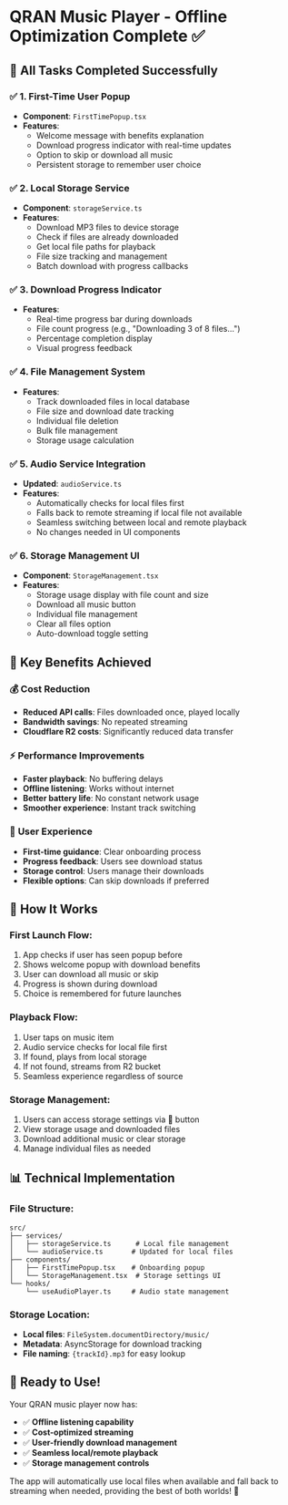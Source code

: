 # QRAN Music Player - Offline Optimization Complete ✅

## 🎯 **All Tasks Completed Successfully**

### ✅ **1. First-Time User Popup**
- **Component**: `FirstTimePopup.tsx`
- **Features**:
  - Welcome message with benefits explanation
  - Download progress indicator with real-time updates
  - Option to skip or download all music
  - Persistent storage to remember user choice

### ✅ **2. Local Storage Service**
- **Component**: `storageService.ts`
- **Features**:
  - Download MP3 files to device storage
  - Check if files are already downloaded
  - Get local file paths for playback
  - File size tracking and management
  - Batch download with progress callbacks

### ✅ **3. Download Progress Indicator**
- **Features**:
  - Real-time progress bar during downloads
  - File count progress (e.g., "Downloading 3 of 8 files...")
  - Percentage completion display
  - Visual progress feedback

### ✅ **4. File Management System**
- **Features**:
  - Track downloaded files in local database
  - File size and download date tracking
  - Individual file deletion
  - Bulk file management
  - Storage usage calculation

### ✅ **5. Audio Service Integration**
- **Updated**: `audioService.ts`
- **Features**:
  - Automatically checks for local files first
  - Falls back to remote streaming if local file not available
  - Seamless switching between local and remote playback
  - No changes needed in UI components

### ✅ **6. Storage Management UI**
- **Component**: `StorageManagement.tsx`
- **Features**:
  - Storage usage display with file count and size
  - Download all music button
  - Individual file management
  - Clear all files option
  - Auto-download toggle setting

## 🚀 **Key Benefits Achieved**

### 💰 **Cost Reduction**
- **Reduced API calls**: Files downloaded once, played locally
- **Bandwidth savings**: No repeated streaming
- **Cloudflare R2 costs**: Significantly reduced data transfer

### ⚡ **Performance Improvements**
- **Faster playback**: No buffering delays
- **Offline listening**: Works without internet
- **Better battery life**: No constant network usage
- **Smoother experience**: Instant track switching

### 📱 **User Experience**
- **First-time guidance**: Clear onboarding process
- **Progress feedback**: Users see download status
- **Storage control**: Users manage their downloads
- **Flexible options**: Can skip downloads if preferred

## 🔧 **How It Works**

### **First Launch Flow:**
1. App checks if user has seen popup before
2. Shows welcome popup with download benefits
3. User can download all music or skip
4. Progress is shown during download
5. Choice is remembered for future launches

### **Playback Flow:**
1. User taps on music item
2. Audio service checks for local file first
3. If found, plays from local storage
4. If not found, streams from R2 bucket
5. Seamless experience regardless of source

### **Storage Management:**
1. Users can access storage settings via 💾 button
2. View storage usage and downloaded files
3. Download additional music or clear storage
4. Manage individual files as needed

## 📊 **Technical Implementation**

### **File Structure:**
```
src/
├── services/
│   ├── storageService.ts      # Local file management
│   └── audioService.ts       # Updated for local files
├── components/
│   ├── FirstTimePopup.tsx    # Onboarding popup
│   └── StorageManagement.tsx  # Storage settings UI
└── hooks/
    └── useAudioPlayer.ts     # Audio state management
```

### **Storage Location:**
- **Local files**: `FileSystem.documentDirectory/music/`
- **Metadata**: AsyncStorage for download tracking
- **File naming**: `{trackId}.mp3` for easy lookup

## 🎵 **Ready to Use!**

Your QRAN music player now has:
- ✅ **Offline listening capability**
- ✅ **Cost-optimized streaming**
- ✅ **User-friendly download management**
- ✅ **Seamless local/remote playback**
- ✅ **Storage management controls**

The app will automatically use local files when available and fall back to streaming when needed, providing the best of both worlds! 🚀
